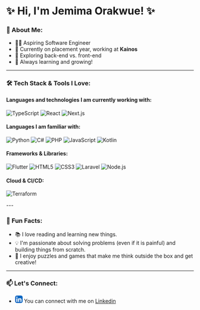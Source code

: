 # ✨ Hi, I'm Jemima Orakwue! ✨

### 🌸 About Me:
- 👩‍💻 Aspiring Software Engineer
- 💼 Currently on placement year, working at **Kainos**
- 🤔 Exploring back-end vs. front-end
- 🎯 Always learning and growing!

---

### 🛠️ Tech Stack & Tools I Love:
#### **Languages and technologies I am currently working with**:
<p>
  <img alt="TypeScript" src="https://img.shields.io/badge/TypeScript-3178C6.svg?style=for-the-badge&logo=TypeScript&logoColor=white">
  <img alt="React" src="https://img.shields.io/badge/React-61DAFB.svg?style=for-the-badge&logo=React&logoColor=black">
  <img alt="Next.js" src="https://img.shields.io/badge/Next.js-000000.svg?style=for-the-badge&logo=nextdotjs&logoColor=white">
</p>

#### **Languages I am familiar with**:
<p>
  <img alt="Python" src="https://img.shields.io/badge/Python-3776AB.svg?style=for-the-badge&logo=Python&logoColor=white" />
  <img alt="C#" src="https://img.shields.io/badge/.NET-512BD4.svg?style=for-the-badge&logo=dotnet&logoColor=white" />
  <img alt="PHP" src="https://img.shields.io/badge/PHP-777BB4.svg?style=for-the-badge&logo=PHP&logoColor=white" />
  <img alt="JavaScript" src="https://img.shields.io/badge/JavaScript-F7DF1E.svg?style=for-the-badge&logo=JavaScript&logoColor=black" />
  <img alt="Kotlin" src="https://img.shields.io/badge/Kotlin-7F52FF.svg?style=for-the-badge&logo=Kotlin&logoColor=white" />
</p>


#### **Frameworks & Libraries**:
<p>
  <img alt="Flutter" src="https://img.shields.io/badge/Flutter-02569B.svg?style=for-the-badge&logo=Flutter&logoColor=white" />
  <img alt="HTML5" src="https://img.shields.io/badge/HTML5-E34F26.svg?style=for-the-badge&logo=HTML5&logoColor=white" />
  <img alt="CSS3" src="https://img.shields.io/badge/CSS3-1572B6.svg?style=for-the-badge&logo=CSS3&logoColor=white" />
  <img alt="Laravel" src="https://img.shields.io/badge/Laravel-FF2D20.svg?style=for-the-badge&logo=Laravel&logoColor=white" />
  <img alt="Node.js" src="https://img.shields.io/badge/Node.js-5FA04E.svg?style=for-the-badge&logo=nodedotjs&logoColor=white" />
</p>

#### **Cloud & CI/CD**:
<p>
  <img alt="Terraform" src="https://img.shields.io/badge/Terraform-844FBA.svg?style=for-the-badge&logo=Terraform&logoColor=white">
</p>
---

### 🎨 Fun Facts:
- 📚 I love reading and learning new things.
- 💡 I'm passionate about solving problems (even if it is painful) and building things from scratch.
- 🧩 I enjoy puzzles and games that make me think outside the box and get creative!

---

### 📫 Let's Connect:
- <img alt="TypeScript" src="https://github.com/tandpfun/skill-icons/blob/main/icons/LinkedIn.svg" width=20> You can connect with me on [Linkedin](https://www.linkedin.com/in/jemima-orakwue/) 
